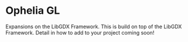 # Ophelia GL
Expansions on the LibGDX Framework.
This is build on top of the LibGDX Framework.
Detail in how to add to your project coming soon!
